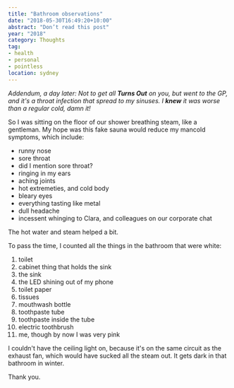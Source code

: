 ```yaml
---
title: "Bathroom observations"
date: "2018-05-30T16:49:20+10:00"
abstract: "Don’t read this post"
year: "2018"
category: Thoughts
tag:
- health
- personal
- pointless
location: sydney
---
```

<p style="font-style:italic">Addendum, a day later: Not to get all <strong>Turns Out</strong> on you, but went to the GP, and it's a throat infection that spread to my sinuses. I <strong>knew</strong> it was worse than a regular cold, damn it!</p>

So I was sitting on the floor of our shower breathing steam, like a gentleman. My hope was this fake sauna would reduce my mancold symptoms, which include:

* runny nose
* sore throat
* did I mention sore throat?
* ringing in my ears
* aching joints
* hot extremeties, and cold body
* bleary eyes
* everything tasting like metal
* dull headache
* incessent whinging to Clara, and colleagues on our corporate chat

The hot water and steam helped a bit.

To pass the time, I counted all the things in the bathroom that were white:

1. toilet
2. cabinet thing that holds the sink
3. the sink
4. the LED shining out of my phone
5. toilet paper
6. tissues
7. mouthwash bottle
8. toothpaste tube
9. toothpaste inside the tube
10. electric toothbrush
11. me, though by now I was very pink

I couldn't have the ceiling light on, because it's on the same circuit as the exhaust fan, which would have sucked all the steam out. It gets dark in that bathroom in winter.

Thank you.

